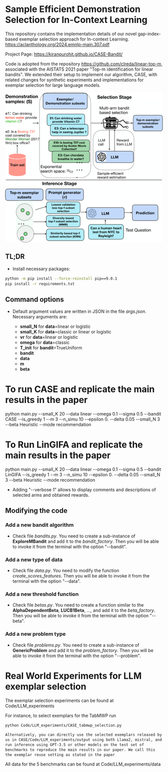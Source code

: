 # Sample Efficient Demonstration Selection for In-Context Learning

This repository contains the implementation details of our novel gap-index-based exemplar selection approach for In-context Learning. https://aclanthology.org/2024.emnlp-main.307.pdf

Project Page: https://kiranpurohit.github.io/CASE-Bandit/

Code is adopted from the repository https://github.com/clreda/linear-top-m, associated with the AISTATS 2021 paper "Top-m identification for linear bandits". We extended their setup to implement our algorithm, CASE, with related changes for synthetic experiments and implementations for exemplar selection for large language models. 
<p>
<img src="CASE_overview.png"> </img>
</p>

## TL;DR

+ Install necessary packages:

```bash
python -m pip install --force-reinstall pip==9.0.1
pip install -r requirements.txt
```

## Command options

- Default argument values are written in JSON in the file *args.json*. Necessary arguments are:

	+ **small\_N** for **data**=linear or logistic
	+ **small\_K** for **data**=classic or linear or logistic
	+ **vr** for **data**=linear or logistic
	+ **omega** for **data**=classic
	+ **T\_init** for **bandit**=TrueUniform
	+ **bandit**
	+ **data**
	+ **m**
	+ **beta**

# To run CASE and replicate the main results in the paper  

python main.py --small_K 20 --data linear --omega 0.1 --sigma 0.5 --bandit CASE --is_greedy 1 --m 3 --n_simu 10 --epsilon 0. --delta 0.05 --small_N 3 --beta Heuristic --mode recommendation

# To Run LinGIFA and replicate the main results in the paper  
python main.py --small_K 20 --data linear --omega 0.1 --sigma 0.5 --bandit LinGIFA --is_greedy 1 --m 3 --n_simu 10 --epsilon 0. --delta 0.05 --small_N 3 --beta Heuristic --mode recommendation


- Adding "--verbose 1" allows to display comments and descriptions of selected arms and obtained rewards.

## Modifying the code

### Add a new bandit algorithm

- Check file *bandits.py*. You need to create a sub-instance of **ExploreMBandit** and add it to the *bandit\_factory*. Then you will be able to invoke it from the terminal with the option "--bandit".

### Add a new type of data

- Check file *data.py*. You need to modify the function *create\_scores\_features*. Then you will be able to invoke it from the terminal with the option "--data".

### Add a new threshold function

- Check file *betas.py*. You need to create a function similar to the **AlphaDependentBeta**, **LUCB1Beta**, ..., and add it to the *beta\_factory*. Then you will be able to invoke it from the terminal with the option "--beta".

### Add a new problem type

- Check file *problems.py*. You need to create a sub-instance of **GenericProblem** and add it to the *problem\_factory*. Then you will be able to invoke it from the terminal with the option "--problem".


# Real World Experiments for LLM exemplar selection

The exemplar selection experiments can be found at Code/LLM_experiments

For instance, to select exemplars for the TabMWP run
```
python Code/LLM_experiments/CASE_tabmwp_selection.py
```
```
Alternatively, you can directly use the selected exemplars released by us in CASE/Code/LLM_experiments/output using both Llama2, mistral, and run inference using GPT-3.5 or other models on the test set of benchmarks to reproduce the main results in our paper. We call this the exemplar reuse setting as stated in the paper
```

All data for the 5 benchmarks can be found at Code/LLM_experiments/data
